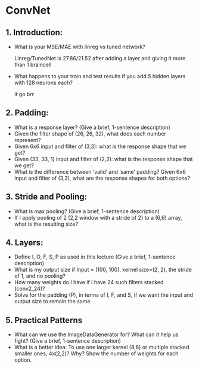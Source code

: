 # ConvNet

## 1. Introduction:
- What is your MSE/MAE with linreg vs tuned network?

    Linreg/TunedNet is 27.86/21.52 after adding a layer and giving it more than 1 braincell
- What happens to your train and test results if you add 5 hidden layers with 128 neurons each?

    it go brr

## 2. Padding:
- What is a response layer? (Give a brief, 1-sentence description)
- Given the filter shape of (26, 26, 32), what does each number represent?
- Given 6x6 input and filter of (3,3): what is the response shape that we get? 
- Given (33, 33, 1) input and filter of (2,2): what is the response shape that we get?
- What is the difference between ‘valid’ and ‘same’ padding? Given 6x6 input and filter of (3,3), what are the response shapes for both options?

## 3. Stride and Pooling:
- What is max pooling? (Give a brief, 1-sentence description)
- If I apply pooling of 2 (2,2 window with a stride of 2) to a (6,6) array, what is the resulting size?

## 4. Layers:
- Define I, O, F, S, P as used in this lecture (Give a brief, 1-sentence description)
- What is my output size if Input = (100, 100), kernel size=(2, 2), the stride of 1, and no pooling?
- How many weights do I have if I have 24 such filters stacked (conv2_24)?
- Solve for the padding (P), in terms of I, F, and S, if we want the input and output size to remain the same.

## 5. Practical Patterns
- What can we use the ImageDataGenerator for? What can it help us fight? (Give a brief, 1-sentence description)
- What is a better idea: To use one larger kernel (8,8) or multiple stacked smaller ones, 4x(2,2)? Why? Show the number of weights for each option.
